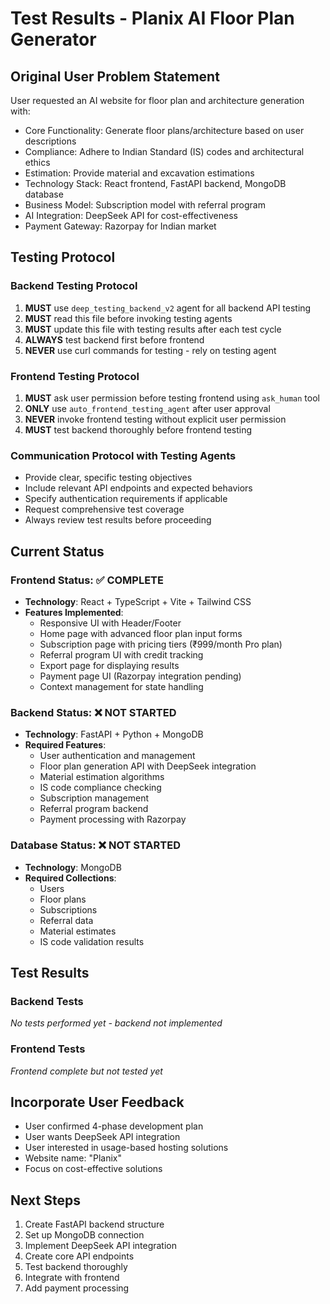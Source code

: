 # Test Results - Planix AI Floor Plan Generator

## Original User Problem Statement
User requested an AI website for floor plan and architecture generation with:
- Core Functionality: Generate floor plans/architecture based on user descriptions
- Compliance: Adhere to Indian Standard (IS) codes and architectural ethics
- Estimation: Provide material and excavation estimations
- Technology Stack: React frontend, FastAPI backend, MongoDB database
- Business Model: Subscription model with referral program
- AI Integration: DeepSeek API for cost-effectiveness
- Payment Gateway: Razorpay for Indian market

## Testing Protocol

### Backend Testing Protocol
1. **MUST** use `deep_testing_backend_v2` agent for all backend API testing
2. **MUST** read this file before invoking testing agents
3. **MUST** update this file with testing results after each test cycle
4. **ALWAYS** test backend first before frontend
5. **NEVER** use curl commands for testing - rely on testing agent

### Frontend Testing Protocol
1. **MUST** ask user permission before testing frontend using `ask_human` tool
2. **ONLY** use `auto_frontend_testing_agent` after user approval
3. **NEVER** invoke frontend testing without explicit user permission
4. **MUST** test backend thoroughly before frontend testing

### Communication Protocol with Testing Agents
- Provide clear, specific testing objectives
- Include relevant API endpoints and expected behaviors
- Specify authentication requirements if applicable
- Request comprehensive test coverage
- Always review test results before proceeding

## Current Status

### Frontend Status: ✅ COMPLETE
- **Technology**: React + TypeScript + Vite + Tailwind CSS
- **Features Implemented**:
  - Responsive UI with Header/Footer
  - Home page with advanced floor plan input forms
  - Subscription page with pricing tiers (₹999/month Pro plan)
  - Referral program UI with credit tracking
  - Export page for displaying results
  - Payment page UI (Razorpay integration pending)
  - Context management for state handling

### Backend Status: ❌ NOT STARTED
- **Technology**: FastAPI + Python + MongoDB
- **Required Features**:
  - User authentication and management
  - Floor plan generation API with DeepSeek integration
  - Material estimation algorithms
  - IS code compliance checking
  - Subscription management
  - Referral program backend
  - Payment processing with Razorpay

### Database Status: ❌ NOT STARTED
- **Technology**: MongoDB
- **Required Collections**:
  - Users
  - Floor plans
  - Subscriptions
  - Referral data
  - Material estimates
  - IS code validation results

## Test Results

### Backend Tests
*No tests performed yet - backend not implemented*

### Frontend Tests
*Frontend complete but not tested yet*

## Incorporate User Feedback
- User confirmed 4-phase development plan
- User wants DeepSeek API integration
- User interested in usage-based hosting solutions
- Website name: "Planix"
- Focus on cost-effective solutions

## Next Steps
1. Create FastAPI backend structure
2. Set up MongoDB connection
3. Implement DeepSeek API integration
4. Create core API endpoints
5. Test backend thoroughly
6. Integrate with frontend
7. Add payment processing